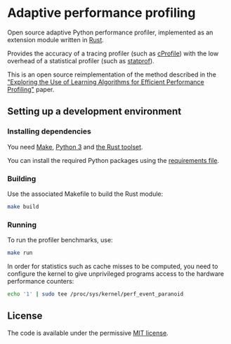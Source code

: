 # Adaptive performance profiling

Open source adaptive Python performance profiler, implemented as an extension module written in [Rust](https://www.rust-lang.org/).

Provides the accuracy of a tracing profiler (such as [cProfile](https://docs.python.org/3/library/profile.html)) with the low overhead of a statistical profiler (such as [statprof](https://pypi.org/project/statprof/)).

This is an open source reimplementation of the method described in the
["Exploring the Use of Learning Algorithms for Efficient Performance Profiling"](http://www.bailis.org/papers/learnedprofilers-nips2018-ws.pdf) paper.

## Setting up a development environment

### Installing dependencies

You need [Make](https://www.gnu.org/software/make/), [Python 3](https://www.python.org/) and [the Rust toolset](https://www.rust-lang.org/tools/install).

You can install the required Python packages using the [requirements file](requirements.txt).

### Building

Use the associated Makefile to build the Rust module:

```sh
make build
```

### Running

To run the profiler benchmarks, use:

```sh
make run
```

In order for statistics such as cache misses to be computed, you need to configure the kernel to give unprivileged programs access to the hardware performance counters:

```sh
echo '1' | sudo tee /proc/sys/kernel/perf_event_paranoid
```

## License

The code is available under the permissive [MIT license](LICENSE.txt).
